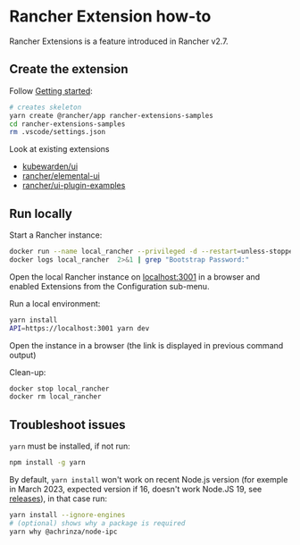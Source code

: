 # Rancher Extension how-to

Rancher Extensions is a feature introduced in Rancher v2.7.

## Create the extension

Follow [Getting started](https://rancher.github.io/dashboard/extensions/extensions-getting-started):

```bash
# creates skeleton
yarn create @rancher/app rancher-extensions-samples
cd rancher-extensions-samples
rm .vscode/settings.json
```

Look at existing extensions

- [kubewarden/ui](https://github.com/kubewarden/ui)
- [rancher/elemental-ui](https://github.com/rancher/elemental-ui)
- [rancher/ui-plugin-examples](https://github.com/rancher/ui-plugin-examples)

## Run locally

Start a Rancher instance:

```bash
docker run --name local_rancher --privileged -d --restart=unless-stopped -p 3001:443 -p 3000:80 rancher/rancher:v2.7-head
docker logs local_rancher  2>&1 | grep "Bootstrap Password:"
```

Open the local Rancher instance on [localhost:3001](https://localhost:3001) in a browser and enabled Extensions from the Configuration sub-menu.

Run a local environment:

```bash
yarn install
API=https://localhost:3001 yarn dev
```

Open the instance in a browser (the link is displayed in previous command output)

Clean-up:

```bash
docker stop local_rancher
docker rm local_rancher
```

## Troubleshoot issues

`yarn` must be installed, if not run:

```bash
npm install -g yarn
```

By default, `yarn install` won't work on recent Node.js version (for exemple in March 2023, expected version if 16, doesn't work Node.JS 19, see [releases](https://nodejs.org/en/download/releases/)), in that case run:

```bash
yarn install --ignore-engines
# (optional) shows why a package is required
yarn why @achrinza/node-ipc
```
